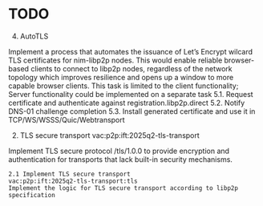 # TODO

4. AutoTLS

Implement a process that automates the issuance of Let’s Encrypt wilcard TLS certificates for nim-libp2p nodes. This would enable reliable browser-based clients to connect to libp2p nodes, regardless of the network topology which improves resilience and opens up a window to more capable browser clients. This task is limited to the client functionality; Server functionality could be implemented on a separate task
5.1. Request certificate and authenticate against registration.libp2p.direct
5.2. Notify DNS-01 challenge completion
5.3. Install generated certificate and use it in TCP/WS/WSSS/Quic/Webtransport


2. TLS secure transport vac:p2p:ift:2025q2-tls-transport

Implement TLS secure protocol /tls/1.0.0 to provide encryption and authentication for transports that lack built-in security mechanisms.

    2.1 Implement TLS secure transport
    vac:p2p:ift:2025q2-tls-transport:tls
    Implement the logic for TLS secure transport according to libp2p specification
